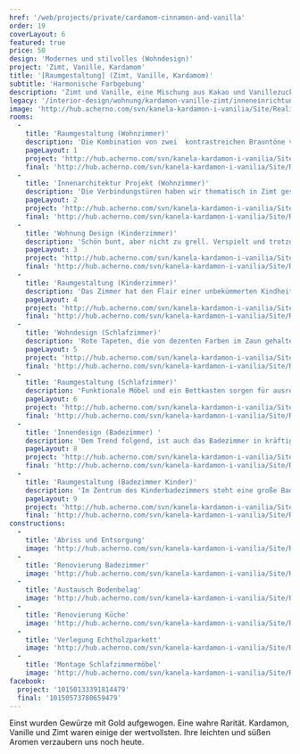 ```yaml
---
href: '/web/projects/private/cardamom-cinnamon-and-vanilla'
order: 19
coverLayout: 6
featured: true
price: 50
design: 'Modernes und stilvolles (Wohndesign)'
project: 'Zimt, Vanille, Kardamom'
title: '[Raumgestaltung] (Zimt, Vanille, Kardamom)'
subtitle: 'Harmonische Farbgebung'
description: 'Zimt und Vanille, eine Mischung aus Kakao und Vanillezucker. Dazu einen Klecks Erdbeersorbet. Dieses Rezept ist unsere Inspiration für eine wahrhaft köstliche Interior.'
legacy: '/interior-design/wohnung/kardamon-vanille-zimt/inneneinrichtung.html'
image: 'http://hub.acherno.com/svn/kanela-kardamon-i-vanilia/Site/Realizacia/01-4.jpg'
rooms:
  -
    title: 'Raumgestaltung (Wohnzimmer)'
    description: 'Die Kombination von zwei  kontrastreichen Brauntöne verleihen diesem Raum eine warme und gemütliche Note, die durch den Einsatz von Latextapeten und Textil in Einklag gebracht wird.'
    pageLayout: 1
    project: 'http://hub.acherno.com/svn/kanela-kardamon-i-vanilia/Site/3D/01-h_f.jpg'
    final: 'http://hub.acherno.com/svn/kanela-kardamon-i-vanilia/Site/Realizacia/02-6.jpg'
  -
    title: 'Innenarchitektur Projekt (Wohnzimmer)'
    description: 'Die Verbindungstüren haben wir thematisch in Zimt gestrichen. Um diese Verbindung zu realisieren haben wir keine Muhe gescheut und eine Zwischenwand verschoben.'
    pageLayout: 2
    project: 'http://hub.acherno.com/svn/kanela-kardamon-i-vanilia/Site/3D/02-h_f.jpg'
    final: 'http://hub.acherno.com/svn/kanela-kardamon-i-vanilia/Site/Realizacia/02-6.jpg'
  -
    title: 'Wohnung Design (Kinderzimmer)'
    description: 'Schön bunt, aber nicht zu grell. Verspielt und trotzdem praktisch mit ausreichend Stauraum für alle Spielsachen.'
    pageLayout: 3
    project: 'http://hub.acherno.com/svn/kanela-kardamon-i-vanilia/Site/3D/03-d_f.bmp'
    final: 'http://hub.acherno.com/svn/kanela-kardamon-i-vanilia/Site/Realizacia/03-2.jpg'
  -
    title: 'Raumgestaltung (Kinderzimmer)'
    description: 'Das Zimmer hat den Flair einer unbekümmerten Kindheit.'
    pageLayout: 4
    project: 'http://hub.acherno.com/svn/kanela-kardamon-i-vanilia/Site/3D/04-d_f.bmp'
    final: 'http://hub.acherno.com/svn/kanela-kardamon-i-vanilia/Site/Realizacia/04-1A.jpg'
  -
    title: 'Wohndesign (Schlafzimmer)'
    description: 'Rote Tapeten, die von dezenten Farben im Zaun gehalten werden. Die großzügigen Spiegelschränke schaffen zusätzlich Raum und Licht.'
    pageLayout: 5
    project: 'http://hub.acherno.com/svn/kanela-kardamon-i-vanilia/Site/3D/05-s_f.jpg'
    final: 'http://hub.acherno.com/svn/kanela-kardamon-i-vanilia/Site/Realizacia/05-17.jpg'
  -
    title: 'Raumgestaltung (Schlafzimmer)'
    description: 'Funktionale Möbel und ein Bettkasten sorgen für ausreichend Platz für deine Bettwäsche. '
    pageLayout: 6
    project: 'http://hub.acherno.com/svn/kanela-kardamon-i-vanilia/Site/3D/06-s_f.jpg'
    final: 'http://hub.acherno.com/svn/kanela-kardamon-i-vanilia/Site/Realizacia/06-16.jpg'
  - 
    title: 'Innendesign (Badezimmer) '
    description: 'Dem Trend folgend, ist auch das Badezimmer in kräftigem  Kardamonrot gehalten. Dusche, Waschplatz und WC – fertig ist das Bad.'
    pageLayout: 8
    project: 'http://hub.acherno.com/svn/kanela-kardamon-i-vanilia/Site/3D/08-b2_f.jpg'
    final: 'http://hub.acherno.com/svn/kanela-kardamon-i-vanilia/Site/Realizacia/08-15.jpg'
  -
    title: 'Raumgestaltung (Badezimmer Kinder)'
    description: 'Im Zentrum des Kinderbadezimmers steht eine große Badewanne, die zum Platschen aufruft. Bunte Farbklekse setzten sich, vom sonnigen Gelb der Fließen ab.'
    pageLayout: 9
    project: 'http://hub.acherno.com/svn/kanela-kardamon-i-vanilia/Site/3D/07-b_f.jpg'
    final: 'http://hub.acherno.com/svn/kanela-kardamon-i-vanilia/Site/Realizacia/07-12.jpg'
constructions:
  - 
    title: 'Abriss und Entsorgung'
    image: 'http://hub.acherno.com/svn/kanela-kardamon-i-vanilia/Site/Remonti/IMG_2224.JPG'
  - 
    title: 'Renovierung Badezimmer'
    image: 'http://hub.acherno.com/svn/kanela-kardamon-i-vanilia/Site/Remonti/IMG_2989.JPG'
  - 
    title: 'Austausch Bodenbelag'
    image: 'http://hub.acherno.com/svn/kanela-kardamon-i-vanilia/Site/Remonti/IMG_3226.JPG'
  - 
    title: 'Renovierung Küche'
    image: 'http://hub.acherno.com/svn/kanela-kardamon-i-vanilia/Site/Remonti/IMG_2232.JPG'
  - 
    title: 'Verlegung Echtholzparkett'
    image: 'http://hub.acherno.com/svn/kanela-kardamon-i-vanilia/Site/Remonti/IMG_4328.JPG'
  - 
    title: 'Montage Schlafzimmermöbel'
    image: 'http://hub.acherno.com/svn/kanela-kardamon-i-vanilia/Site/Remonti/IMG_5051.JPG'
facebook:
  project: '10150133391814479'
  final: '10150573780659479'
---
```

Einst wurden Gewürze mit Gold aufgewogen. Eine wahre Rarität. Kardamon, Vanille und Zimt waren einige der wertvollsten. Ihre leichten und süßen Aromen verzaubern uns noch heute. 
